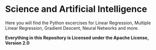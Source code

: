 # Science and Artificial Intelligence
Here you will find the Python excercises for Linear Regression, Multiple Linear Regression, Gradient Descent, Neural Networks and more.

**Everything in this Repository is Licensed under the Apache License, Version 2.0**
